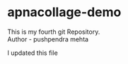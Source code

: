 # apnacollage-demo
This is my fourth git Repository.
<br>
Author - pushpendra mehta

I updated this file  